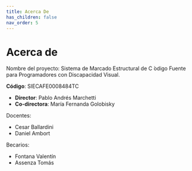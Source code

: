 ```yaml
---
title: Acerca De
has_children: false
nav_order: 5
---
```


# Acerca de

Nombre del proyecto: Sistema de Marcado Estructural de C  ́odigo Fuente para Programadores con Discapacidad Visual.

**Código**: SIECAFE0008484TC

* **Director**: Pablo Andrés Marchetti
* **Co-directora**: María Fernanda Golobisky

Docentes:

* Cesar Ballardini
* Daniel Ambort

Becarios:

* Fontana Valentín
* Assenza Tomás
